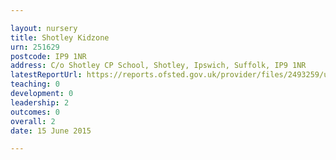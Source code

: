 ```yaml
---

layout: nursery
title: Shotley Kidzone
urn: 251629
postcode: IP9 1NR
address: C/o Shotley CP School, Shotley, Ipswich, Suffolk, IP9 1NR
latestReportUrl: https://reports.ofsted.gov.uk/provider/files/2493259/urn/251629.pdf
teaching: 0
development: 0
leadership: 2
outcomes: 0
overall: 2
date: 15 June 2015

---
```


